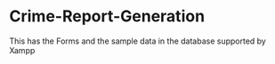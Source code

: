 # Crime-Report-Generation
This has the Forms and the sample data in the database supported by Xampp
